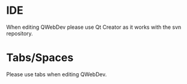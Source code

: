 # IDE #

When editing QWebDev please use Qt Creator as it works with the svn repository.

# Tabs/Spaces #

Please use tabs when editing QWebDev.